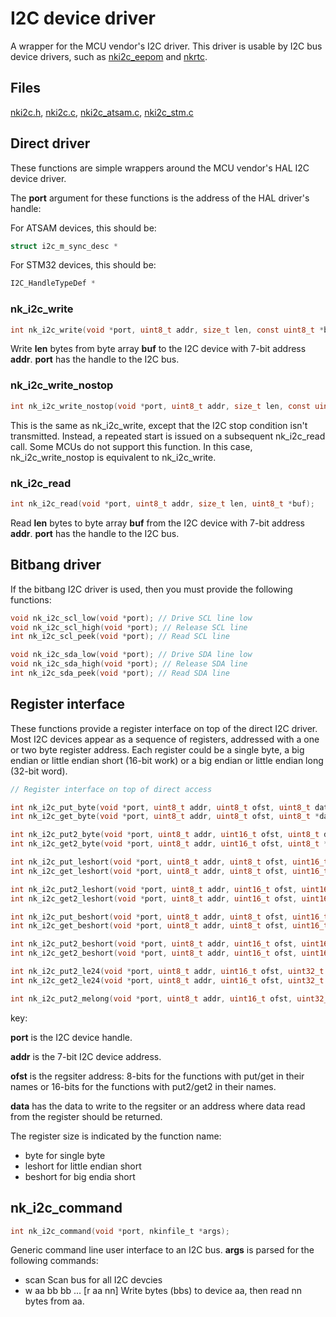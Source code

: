 # I2C device driver

A wrapper for the MCU vendor's I2C driver.  This driver is usable by I2C bus
device drivers, such as [nki2c_eepom](nki2c_eeprom.md) and [nkrtc](nkrtc.md).

## Files

[nki2c.h](../inc/nki2c.h), [nki2c.c](../src/nki2c.c),
[nki2c_atsam.c](../src/nki2c_atsam.c), [nki2c_stm.c](../src/nki2c_stm.c)

## Direct driver

These functions are simple wrappers around the MCU vendor's HAL I2C device driver.

The __port__ argument for these functions is the address of the HAL driver's
handle:

For ATSAM devices, this should be:

~~~c
struct i2c_m_sync_desc *
~~~

For STM32 devices, this should be:

~~~c
I2C_HandleTypeDef *
~~~

### nk_i2c_write

~~~c
int nk_i2c_write(void *port, uint8_t addr, size_t len, const uint8_t *buf);
~~~

Write __len__ bytes from byte array __buf__ to the I2C device with 7-bit
address __addr__.  __port__ has the handle to the I2C bus.

### nk_i2c_write_nostop

~~~c
int nk_i2c_write_nostop(void *port, uint8_t addr, size_t len, const uint8_t *buf);
~~~

This is the same as nk_i2c_write, except that the I2C stop condition isn't
transmitted.  Instead, a repeated start is issued on a subsequent
nk_i2c_read call.  Some MCUs do not support this function.  In this case,
nk_i2c_write_nostop is equivalent to nk_i2c_write.

### nk_i2c_read

~~~c
int nk_i2c_read(void *port, uint8_t addr, size_t len, uint8_t *buf);
~~~

Read __len__ bytes to byte array __buf__ from the I2C device with 7-bit
address __addr__.  __port__ has the handle to the I2C bus.

## Bitbang driver

If the bitbang I2C driver is used, then you must provide the following
functions:

~~~c
void nk_i2c_scl_low(void *port); // Drive SCL line low
void nk_i2c_scl_high(void *port); // Release SCL line
int nk_i2c_scl_peek(void *port); // Read SCL line

void nk_i2c_sda_low(void *port); // Drive SDA line low
void nk_i2c_sda_high(void *port); // Release SDA line
int nk_i2c_sda_peek(void *port); // Read SDA line
~~~

## Register interface

These functions provide a register interface on top of the direct I2C
driver.  Most I2C devices appear as a sequence of registers, addressed with
a one or two byte register address.  Each register could be a single byte, a
big endian or little endian short (16-bit work) or a big endian or little
endian long (32-bit word).


~~~c
// Register interface on top of direct access

int nk_i2c_put_byte(void *port, uint8_t addr, uint8_t ofst, uint8_t data);
int nk_i2c_get_byte(void *port, uint8_t addr, uint8_t ofst, uint8_t *data);

int nk_i2c_put2_byte(void *port, uint8_t addr, uint16_t ofst, uint8_t data);
int nk_i2c_get2_byte(void *port, uint8_t addr, uint16_t ofst, uint8_t *data);

int nk_i2c_put_leshort(void *port, uint8_t addr, uint8_t ofst, uint16_t data);
int nk_i2c_get_leshort(void *port, uint8_t addr, uint8_t ofst, uint16_t *data);

int nk_i2c_put2_leshort(void *port, uint8_t addr, uint16_t ofst, uint16_t data);
int nk_i2c_get2_leshort(void *port, uint8_t addr, uint16_t ofst, uint16_t *data);

int nk_i2c_put_beshort(void *port, uint8_t addr, uint8_t ofst, uint16_t data);
int nk_i2c_get_beshort(void *port, uint8_t addr, uint8_t ofst, uint16_t *data);

int nk_i2c_put2_beshort(void *port, uint8_t addr, uint16_t ofst, uint16_t data);
int nk_i2c_get2_beshort(void *port, uint8_t addr, uint16_t ofst, uint16_t *data);

int nk_i2c_put2_le24(void *port, uint8_t addr, uint16_t ofst, uint32_t data);
int nk_i2c_get2_le24(void *port, uint8_t addr, uint16_t ofst, uint32_t *data);

int nk_i2c_put2_melong(void *port, uint8_t addr, uint16_t ofst, uint32_t data);
~~~

key:

__port__ is the I2C device handle.

__addr__ is the 7-bit I2C device address.

__ofst__ is the regsiter address: 8-bits for the functions with put/get
in their names or 16-bits for the functions with put2/get2 in their names.

__data__ has the data to write to the regsiter or an address where data read
from the register should be returned.

The register size is indicated by the function name:

* byte for single byte
* leshort for little endian short
* beshort for big endia short

## nk_i2c_command

~~~c
int nk_i2c_command(void *port, nkinfile_t *args);
~~~

Generic command line user interface to an I2C bus.  __args__ is
parsed for the following commands:

* scan    Scan bus for all I2C devcies
* w aa bb bb ... [r aa nn]   Write bytes (bbs) to device aa, then read nn bytes from aa.
